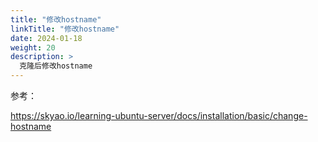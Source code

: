 ```yaml
---
title: "修改hostname"
linkTitle: "修改hostname"
date: 2024-01-18
weight: 20
description: >
  克隆后修改hostname
---
```


参考：

https://skyao.io/learning-ubuntu-server/docs/installation/basic/change-hostname

